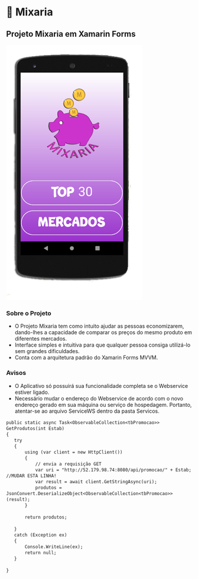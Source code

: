 

# :money_with_wings: Mixaria
## Projeto Mixaria em Xamarin Forms

![](https://github.com/milena-ramiro/MixariaProject/blob/master/Mixaria/Mixaria_Home.png)

### Sobre o Projeto
* O Projeto Mixaria tem como intuito ajudar as pessoas economizarem, dando-lhes a capacidade de comparar os preços do mesmo produto em diferentes mercados.
* Interface simples e intuitiva para que qualquer pessoa consiga utilizá-lo sem grandes dificuldades.
* Conta com a arquitetura padrão do Xamarin Forms MVVM.

### Avisos
* O Aplicativo só possuirá sua funcionalidade completa se o Webservice estiver ligado.
* Necessário mudar o endereço do Webservice de acordo com o novo endereço gerado em sua máquina ou serviço de hospedagem. Portanto, atentar-se ao arquivo ServiceWS dentro da pasta Servicos.

 ```
public static async Task<ObservableCollection<tbPromocao>> GetProdutos(int Estab)
{
    try
    {
        using (var client = new HttpClient())
        {
            // envia a requisição GET
            var uri = "http://52.179.98.74:8080/api/promocao/" + Estab; //MUDAR ESTA LINHA!
            var result = await client.GetStringAsync(uri);
            produtos = JsonConvert.DeserializeObject<ObservableCollection<tbPromocao>>(result);
        }

        return produtos;

    }
    catch (Exception ex)
    {
        Console.WriteLine(ex);
        return null;
    }

}
 ```






